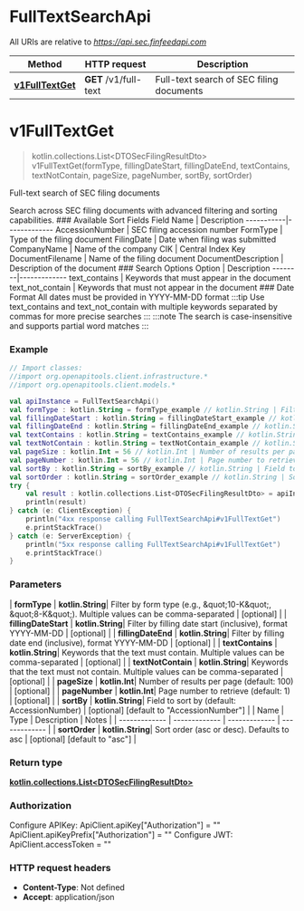 # FullTextSearchApi

All URIs are relative to *https://api.sec.finfeedapi.com*

| Method | HTTP request | Description |
| ------------- | ------------- | ------------- |
| [**v1FullTextGet**](FullTextSearchApi.md#v1FullTextGet) | **GET** /v1/full-text | Full-text search of SEC filing documents |


<a id="v1FullTextGet"></a>
# **v1FullTextGet**
> kotlin.collections.List&lt;DTOSecFilingResultDto&gt; v1FullTextGet(formType, fillingDateStart, fillingDateEnd, textContains, textNotContain, pageSize, pageNumber, sortBy, sortOrder)

Full-text search of SEC filing documents

Search across SEC filing documents with advanced filtering and sorting capabilities.  ### Available Sort Fields  Field Name | Description -----------|------------- AccessionNumber | SEC filing accession number FormType | Type of the filing document FilingDate | Date when filing was submitted CompanyName | Name of the company CIK | Central Index Key DocumentFilename | Name of the filing document DocumentDescription | Description of the document  ### Search Options  Option | Description --------|------------- text_contains | Keywords that must appear in the document text_not_contain | Keywords that must not appear in the document  ### Date Format All dates must be provided in YYYY-MM-DD format  :::tip Use text_contains and text_not_contain with multiple keywords separated by commas for more precise searches :::  :::note The search is case-insensitive and supports partial word matches :::

### Example
```kotlin
// Import classes:
//import org.openapitools.client.infrastructure.*
//import org.openapitools.client.models.*

val apiInstance = FullTextSearchApi()
val formType : kotlin.String = formType_example // kotlin.String | Filter by form type (e.g., \"10-K\", \"8-K\"). Multiple values can be comma-separated
val fillingDateStart : kotlin.String = fillingDateStart_example // kotlin.String | Filter by filling date start (inclusive), format YYYY-MM-DD
val fillingDateEnd : kotlin.String = fillingDateEnd_example // kotlin.String | Filter by filling date end (inclusive), format YYYY-MM-DD
val textContains : kotlin.String = textContains_example // kotlin.String | Keywords that the text must contain. Multiple values can be comma-separated
val textNotContain : kotlin.String = textNotContain_example // kotlin.String | Keywords that the text must not contain. Multiple values can be comma-separated
val pageSize : kotlin.Int = 56 // kotlin.Int | Number of results per page (default: 100)
val pageNumber : kotlin.Int = 56 // kotlin.Int | Page number to retrieve (default: 1)
val sortBy : kotlin.String = sortBy_example // kotlin.String | Field to sort by (default: AccessionNumber)
val sortOrder : kotlin.String = sortOrder_example // kotlin.String | Sort order (asc or desc). Defaults to asc
try {
    val result : kotlin.collections.List<DTOSecFilingResultDto> = apiInstance.v1FullTextGet(formType, fillingDateStart, fillingDateEnd, textContains, textNotContain, pageSize, pageNumber, sortBy, sortOrder)
    println(result)
} catch (e: ClientException) {
    println("4xx response calling FullTextSearchApi#v1FullTextGet")
    e.printStackTrace()
} catch (e: ServerException) {
    println("5xx response calling FullTextSearchApi#v1FullTextGet")
    e.printStackTrace()
}
```

### Parameters
| **formType** | **kotlin.String**| Filter by form type (e.g., \&quot;10-K\&quot;, \&quot;8-K\&quot;). Multiple values can be comma-separated | [optional] |
| **fillingDateStart** | **kotlin.String**| Filter by filling date start (inclusive), format YYYY-MM-DD | [optional] |
| **fillingDateEnd** | **kotlin.String**| Filter by filling date end (inclusive), format YYYY-MM-DD | [optional] |
| **textContains** | **kotlin.String**| Keywords that the text must contain. Multiple values can be comma-separated | [optional] |
| **textNotContain** | **kotlin.String**| Keywords that the text must not contain. Multiple values can be comma-separated | [optional] |
| **pageSize** | **kotlin.Int**| Number of results per page (default: 100) | [optional] |
| **pageNumber** | **kotlin.Int**| Page number to retrieve (default: 1) | [optional] |
| **sortBy** | **kotlin.String**| Field to sort by (default: AccessionNumber) | [optional] [default to &quot;AccessionNumber&quot;] |
| Name | Type | Description  | Notes |
| ------------- | ------------- | ------------- | ------------- |
| **sortOrder** | **kotlin.String**| Sort order (asc or desc). Defaults to asc | [optional] [default to &quot;asc&quot;] |

### Return type

[**kotlin.collections.List&lt;DTOSecFilingResultDto&gt;**](DTOSecFilingResultDto.md)

### Authorization


Configure APIKey:
    ApiClient.apiKey["Authorization"] = ""
    ApiClient.apiKeyPrefix["Authorization"] = ""
Configure JWT:
    ApiClient.accessToken = ""

### HTTP request headers

 - **Content-Type**: Not defined
 - **Accept**: application/json

